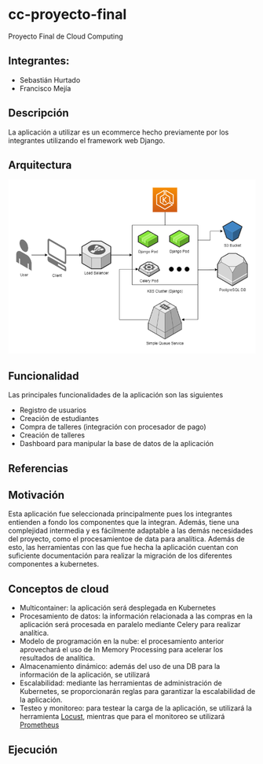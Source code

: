 # cc-proyecto-final
Proyecto Final de Cloud Computing

## Integrantes:
- Sebastián Hurtado
- Francisco Mejía

## Descripción
La aplicación a utilizar es un ecommerce hecho previamente por los integrantes utilizando el framework web Django. 

## Arquitectura

![Arquitectura](cloud_arq.png)

## Funcionalidad

Las principales funcionalidades de la aplicación son las siguientes

- Registro de usuarios
- Creación de estudiantes
- Compra de talleres (integración con procesador de pago)
- Creación de talleres
- Dashboard para manipular la base de datos de la aplicación

## Referencias

## Motivación

Esta aplicación fue seleccionada principalmente pues los integrantes entienden a fondo los componentes que la integran. Además, tiene una complejidad intermedia y es fácilmente adaptable a las demás necesidades del proyecto, como el procesamientoe de data para analítica. Además de esto, las herramientas con las que fue hecha la aplicación cuentan con suficiente documentación para realizar la migración de los diferentes componentes a kubernetes.

## Conceptos de cloud

- Multicontainer: la aplicación será desplegada en Kubernetes
- Procesamiento de datos: la información relacionada a las compras en la aplicación será procesada en paralelo mediante Celery para realizar analítica.
- Modelo de programación en la nube: el procesamiento anterior aprovechará el uso de In Memory Processing para acelerar los resultados de analítica.
- Almacenamiento dinámico: además del uso de una DB para la información de la aplicación, se utilizará 
- Escalabilidad: mediante las herramientas de administración de Kubernetes, se proporcionarán reglas para garantizar la escalabilidad de la aplicación.
- Testeo y monitoreo: para testear la carga de la aplicación, se utilizará la herramienta [Locust](https://locust.io/), mientras que para el monitoreo se utilizará [Prometheus](https://prometheus.io/)

## Ejecución
